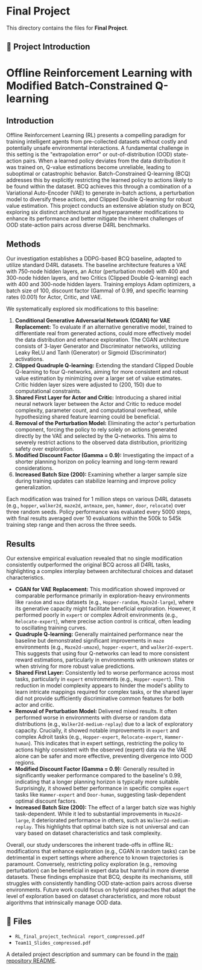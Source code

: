 # Final Project

This directory contains the files for **Final Project**.

## 📄 Project Introduction

# Offline Reinforcement Learning with Modified Batch-Constrained Q-learning

## Introduction
Offline Reinforcement Learning (RL) presents a compelling paradigm for training intelligent agents from pre-collected datasets without costly and potentially unsafe environmental interactions. A fundamental challenge in this setting is the "extrapolation error" or out-of-distribution (OOD) state-action pairs. When a learned policy deviates from the data distribution it was trained on, Q-value estimations become unreliable, leading to suboptimal or catastrophic behavior. Batch-Constrained Q-learning (BCQ) addresses this by explicitly restricting the learned policy to actions likely to be found within the dataset. BCQ achieves this through a combination of a Variational Auto-Encoder (VAE) to generate in-batch actions, a perturbation model to diversify these actions, and Clipped Double Q-learning for robust value estimation. This project conducts an extensive ablation study on BCQ, exploring six distinct architectural and hyperparameter modifications to enhance its performance and better mitigate the inherent challenges of OOD state-action pairs across diverse D4RL benchmarks.

## Methods
Our investigation establishes a DDPG-based BCQ baseline, adapted to utilize standard D4RL datasets. The baseline architecture features a VAE with 750-node hidden layers, an Actor (perturbation model) with 400 and 300-node hidden layers, and two Critics (Clipped Double Q-learning) each with 400 and 300-node hidden layers. Training employs Adam optimizers, a batch size of 100, discount factor (Gamma) of 0.99, and specific learning rates (0.001) for Actor, Critic, and VAE.

We systematically explored six modifications to this baseline:
1.  **Conditional Generative Adversarial Network (CGAN) for VAE Replacement:** To evaluate if an alternative generative model, trained to differentiate real from generated actions, could more effectively model the data distribution and enhance exploration. The CGAN architecture consists of 3-layer Generator and Discriminator networks, utilizing Leaky ReLU and Tanh (Generator) or Sigmoid (Discriminator) activations.
2.  **Clipped Quadruple Q-learning:** Extending the standard Clipped Double Q-learning to four Q-networks, aiming for more consistent and robust value estimation by minimizing over a larger set of value estimates. Critic hidden layer sizes were adjusted to (200, 150) due to computational constraints.
3.  **Shared First Layer for Actor and Critic:** Introducing a shared initial neural network layer between the Actor and Critic to reduce model complexity, parameter count, and computational overhead, while hypothesizing shared feature learning could be beneficial.
4.  **Removal of the Perturbation Model:** Eliminating the actor's perturbation component, forcing the policy to rely solely on actions generated directly by the VAE and selected by the Q-networks. This aims to severely restrict actions to the observed data distribution, prioritizing safety over exploration.
5.  **Modified Discount Factor (Gamma = 0.9):** Investigating the impact of a shorter planning horizon on policy learning and long-term reward considerations.
6.  **Increased Batch Size (200):** Examining whether a larger sample size during training updates can stabilize learning and improve policy generalization.

Each modification was trained for 1 million steps on various D4RL datasets (e.g., `hopper`, `walker2d`, `maze2d`, `antmaze`, `pen`, `hammer`, `door`, `relocate`) over three random seeds. Policy performance was evaluated every 5000 steps, with final results averaged over 10 evaluations within the 500k to 545k training step range and then across the three seeds.

## Results
Our extensive empirical evaluation revealed that no single modification consistently outperformed the original BCQ across all D4RL tasks, highlighting a complex interplay between architectural choices and dataset characteristics.

*   **CGAN for VAE Replacement:** This modification showed improved or comparable performance primarily in exploration-heavy environments like `random` and `maze` datasets (e.g., `Hopper-random`, `Maze2d-large`), where its generative capacity might facilitate beneficial exploration. However, it performed poorly in `expert` or complex Adroit environments (e.g., `Relocate-expert`), where precise action control is critical, often leading to oscillating training curves.
*   **Quadruple Q-learning:** Generally maintained performance near the baseline but demonstrated significant improvements in `maze` environments (e.g., `Maze2d-umaze`), `hopper-expert`, and `walker2d-expert`. This suggests that using four Q-networks can lead to more consistent reward estimations, particularly in environments with unknown states or when striving for more robust value predictions.
*   **Shared First Layer:** Consistently led to worse performance across most tasks, particularly in `expert` environments (e.g., `Hopper-expert`). This reduction in model complexity appears to hinder the model's ability to learn intricate mappings required for complex tasks, or the shared layer did not provide sufficiently discriminative common features for both actor and critic.
*   **Removal of Perturbation Model:** Delivered mixed results. It often performed worse in environments with diverse or random data distributions (e.g., `Walker2d-medium-replay`) due to a lack of exploratory capacity. Crucially, it showed notable improvements in `expert` and complex Adroit tasks (e.g., `Hopper-expert`, `Relocate-expert`, `Hammer-human`). This indicates that in expert settings, restricting the policy to actions highly consistent with the observed (expert) data via the VAE alone can be safer and more effective, preventing divergence into OOD regions.
*   **Modified Discount Factor (Gamma = 0.9):** Generally resulted in significantly weaker performance compared to the baseline's 0.99, indicating that a longer planning horizon is typically more suitable. Surprisingly, it showed better performance in specific complex `expert` tasks like `Hammer-expert` and `Door-human`, suggesting task-dependent optimal discount factors.
*   **Increased Batch Size (200):** The effect of a larger batch size was highly task-dependent. While it led to substantial improvements in `Maze2d-large`, it deteriorated performance in others, such as `Walker2d-medium-replay`. This highlights that optimal batch size is not universal and can vary based on dataset characteristics and task complexity.

Overall, our study underscores the inherent trade-offs in offline RL: modifications that enhance exploration (e.g., CGAN in random tasks) can be detrimental in expert settings where adherence to known trajectories is paramount. Conversely, restricting policy exploration (e.g., removing perturbation) can be beneficial in expert data but harmful in more diverse datasets. These findings emphasize that BCQ, despite its mechanisms, still struggles with consistently handling OOD state-action pairs across diverse environments. Future work could focus on hybrid approaches that adapt the level of exploration based on dataset characteristics, and more robust algorithms that intrinsically manage OOD data.

## 📂 Files

- `RL_final_project_technical report_compressed.pdf`
- `Team11_Slides_compressed.pdf`

A detailed project description and summary can be found in the [main repository README](../README.md).


